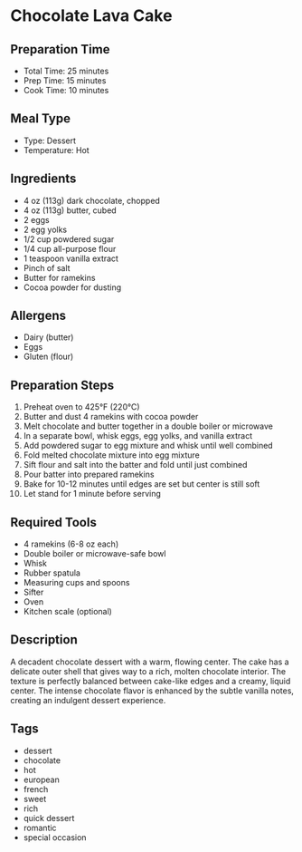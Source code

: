 # Chocolate Lava Cake

## Preparation Time
- Total Time: 25 minutes
- Prep Time: 15 minutes
- Cook Time: 10 minutes

## Meal Type
- Type: Dessert
- Temperature: Hot

## Ingredients
- 4 oz (113g) dark chocolate, chopped
- 4 oz (113g) butter, cubed
- 2 eggs
- 2 egg yolks
- 1/2 cup powdered sugar
- 1/4 cup all-purpose flour
- 1 teaspoon vanilla extract
- Pinch of salt
- Butter for ramekins
- Cocoa powder for dusting

## Allergens
- Dairy (butter)
- Eggs
- Gluten (flour)

## Preparation Steps
1. Preheat oven to 425°F (220°C)
2. Butter and dust 4 ramekins with cocoa powder
3. Melt chocolate and butter together in a double boiler or microwave
4. In a separate bowl, whisk eggs, egg yolks, and vanilla extract
5. Add powdered sugar to egg mixture and whisk until well combined
6. Fold melted chocolate mixture into egg mixture
7. Sift flour and salt into the batter and fold until just combined
8. Pour batter into prepared ramekins
9. Bake for 10-12 minutes until edges are set but center is still soft
10. Let stand for 1 minute before serving

## Required Tools
- 4 ramekins (6-8 oz each)
- Double boiler or microwave-safe bowl
- Whisk
- Rubber spatula
- Measuring cups and spoons
- Sifter
- Oven
- Kitchen scale (optional)

## Description
A decadent chocolate dessert with a warm, flowing center. The cake has a delicate outer shell that gives way to a rich, molten chocolate interior. The texture is perfectly balanced between cake-like edges and a creamy, liquid center. The intense chocolate flavor is enhanced by the subtle vanilla notes, creating an indulgent dessert experience.

## Tags
- dessert
- chocolate
- hot
- european
- french
- sweet
- rich
- quick dessert
- romantic
- special occasion 